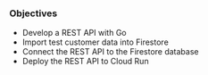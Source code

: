 
### Objectives



- Develop a REST API with Go
- Import test customer data into Firestore
- Connect the REST API to the Firestore database
- Deploy the REST API to Cloud Run
